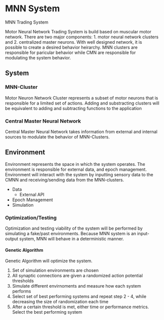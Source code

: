 # MNN System
 MNN Trading System

Motor Neural Network Trading System is build based on muscular motor network. There are two major components: 1. motor neural network clusters and 2. centralized master neurons. With well designed network, it is possible to create a desired behavior heirarchy. MNN clusters are responsible for paricular behavior while CMN are responsible for modulating the system behavior. 

## System
### MNN-Cluster
Motor Neuron Network Cluster represents a subset of motor neurons that is responsible for a limited set of actions. Adding and substracting clusters will be equivalent to adding and subtracting functions to the application

### Central Master Neural Network
Central Master Neural Network takes information from external and internal sources to modulate the behavior of MNN-Clusters. 

## Environment
Environment represents the space in which the system operates. The environment is responsible for external data, and epoch management. Environment will interact with the system by inputting sensory data to the CMNN and receiving/sending data from the MNN-clusters. 

- Data
    - External API
- Epoch Management
- Simulation


### Optimization/Testing
Optimization and testing viability of the system will be performed by simulating a fake/past environments. Because MNN system is an input-output system, MNN will behave in a deterministic manner. 

#### Genetic Algorithm
Genetic Algorithm will optimize the system. 
1. Set of simulation environments are chosen
2. All synaptic connections are given a randomized action potential thresholds
3. Simulate different envirnoments and measure how each system performs
4. Select set of best performing systems and repeat step 2 - 4, while decreasing the size of randomization each time
5. After a certain threshold is met, either time or performance metrics. Select the best performing system

